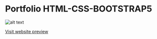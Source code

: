 # Portfolio HTML-CSS-BOOTSTRAP5

![alt text](https://github.com/AndreaManuppelli/andreamanuppelli.github.io/blob/main/assets/img/docs/preview.png?raw=true)


[Visit website preview](https://andreamanuppelli.github.io/)
